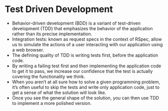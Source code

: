 # Test Driven Development


- Behavior-driven development (BDD) is a variant of test-driven development (TDD) that emphasizes the behavior of the application rather than its precise implementation.
- Integration tests: known as request specs in the context of RSpec, allow us to simulate the actions of a user interacting with our application using a web browser.
- The defining quality of TDD is writing tests first, before the application code.
- By writing a failing test first and then implementing the application code to get it to pass, we increase our confidence that the test is actually covering the functionality we think.
- When you aren’t at all sure how to solve a given programming problem, it’s often useful to skip the tests and write only application code, just to get a sense of what the solution will look like.
- Once you see the general shape of the solution, you can then use TDD to implement a more polished version.